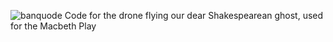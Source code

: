 ![banquode](https://github.com/user-attachments/assets/0ed4915d-0ec7-4c81-8dc5-e460502a02ae)
Code for the drone flying our dear Shakespearean ghost, used for the Macbeth Play
